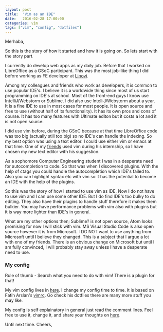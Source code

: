 ```yaml
---
layout: post
title:  "Vim as an IDE"
date:   2016-02-28 17:00:00
categories: vim
tags: ["vim", "config", "dotfiles"]
---
```


Merhaba,

So this is the story of how it started and how it is going on. So lets start with the
story part.

I currently do develop web apps as my daily job. Before that I worked on
LibreOffice as a GSoC participant. This was the most job-like thing I did before
working as FE developer at [Linovi](http://www.linovi.com).

Among my colleagues and friends who work as developers, it is common to use
popular IDE's. I believe it is a worldwide thing since most of us start
programming on IDE's at school. Most of the front-end guys I know use
IntelliJ/Webstorm or Sublime. I did also use IntelliJ/Webstorm about a year.
It is a fine IDE to use in most cases for most people. It is open source and
free to use (without half of its functionality). It has its own pros and cons of
course. It has too many features with Ultimate editon but it costs a lot and it
is not open source.

I did use vim before, during the GSoC because at that time LibreOffice code was
too big (actually still too big) so no IDE's can handle the indexing. So my best
option was using a text editor. I could use either vim or emacs at that time.
One of my [friends](http://www.github.com/enesates) used vim during his
internship, so I have chosen my new text editor with his suggestion.

As a sophomore Computer Engineering student I was in a  desperate need for
autocompletion to code. So that was when I discovered plugins. With the help of
ctags you could handle the autocompletion which IDE's failed to. Also you can
highlight syntax etc with vim so it has the potential to become an IDE with
the help of the plugins.

So this was the story of how I started to use  vim as IDE. Now I do not have to
use vim and I can use some other IDE. But I do find IDE's too bulky to do editing.
They also have their plugins to handle stuff therefore it makes them bulkier. You 
may have performance problems with vim also with plugins but it is way more lighter
than IDE's in general.

What are my other options then; Sublime? is not open source, Atom looks
promising for now I will stick with vim. MS Visual Studio Code is also open
source however it is from Microsoft. I DO NOT want to use anything from Microsoft
until I believe they changed. This is a subject that I argue a lot with one of my
friends. There is an obvious change on Microsoft but until I am fully convinced,
I will probably stay away unless I have a desperate need to use.

### My config

Rule of thumb - Search what you need to do with vim! There is a plugin for that!

My vim config lives in [here](http://www.github.com/efegurkan/dotfiles). I
change my config time to time. It is based on Fatih Arslan's [vimrc](https://github.com/fatih/dotfiles/blob/master/vimrc).
Go check his dotfiles there are many more stuff you may like.

My config is self explainatory in general just read the comment lines.
Feel free to use it, change it, and share your thoughts on [here](http://www.twitter.com/efegurkan).

Until next time.
Cheers,

